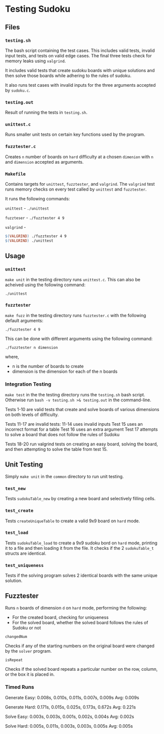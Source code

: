 # Testing Sudoku

## Files

### `testing.sh`

The bash script containing the test cases. This includes valid tests, invalid input tests, and tests on valid edge cases. The final three tests check for memory leaks using `valgrind`.

It includes valid tests that create sudoku boards with unique solutions and then solve those boards while adhering to the rules of sudoku.

It also runs test cases with invalid inputs for the three arguments accepted by `sudoku.c`.

### `testing.out`

Result of running the tests in `testing.sh`.

### `unittest.c`

Runs smaller unit tests on certain key functions used by the program.

### `fuzztester.c`

Creates `n` number of boards on `hard` difficulty at a chosen `dimenion` with `n` and `dimension` accepted as arguments.

### `Makefile`

Contains targets for `unittest`, `fuzztester`, and `valgrind`. The `valgrind` test runs memory checks on every test called by `unittest` and `fuzztester`.

It runs the following commands:

`unittest` - `./unittest`

`fuzzteser` - `./fuzztester 4 9`

`valgrind` -

```makefile
$(VALGRIND) ./fuzztester 4 9
$(VALGRIND) ./unittest
```

## Usage

### `unittest`

`make unit` in the testing directory runs `unittest.c`. This can also be acheived using the following command:

`./unittest`

### `fuzztester`

`make fuzz` in the testing directory runs `fuzztester.c` with the following default arguments:

`./fuzztester 4 9`

This can be done with different arguments using the following command:

`./fuzztester n dimension`

where,

* n is the number of boards to create
* dimension is the dimension for each of the n boards

### Integration Testing

`make test` in the the testing directory runs the `testing.sh` bash script. Otherwise run `bash -v testing.sh >& testing.out` in the command-line.

Tests 1-10 are valid tests that create and solve boards of various dimensions on both levels of difficulty.

Tests 11-17 are invalid tests:
11-14 uses invalid inputs
Test 15 uses an incorrect format for a table
Test 16 uses an extra argument
Test 17 attempts to solve a board that does not follow the rules of Sudoku

Tests 18-20 run valgrind tests on creating an easy board, solving the board, and then attempting to solve the table from test 15.

## Unit Testing

Simply `make unit` in the `common` directory to run unit testing.

### `test_new`

Tests `sudokuTable_new` by creating a new board and selectively filling cells.

### `test_create`

Tests `createUniqueTable` to create a valid 9x9 board on `hard` mode.

### `test_load`

Tests `sudokuTable_load` to create a 9x9 sudoku bord on `hard` mode, printing it to a file and then loading it from the file. It checks if the 2 `sudokuTable_t` structs are identical.

### `test_uniqueness`

Tests if the solving program solves 2 identical boards with the same unique solution.

## Fuzztester

Runs `n` boards of dimension `d` on `hard` mode, performing the following:

* For the created board, checking for uniqueness
* For the solved board, whether the solved board follows the rules of Sudoku or not

`changedNum`

Checks if any of the starting numbers on the original board were changed by the `solver` program.

`isRepeat`

Checks if the solved board repeats a particular number on the row, column, or the box it is placed in.

### Timed Runs

Generate Easy: 0.008s, 0.010s, 0.011s, 0.007s, 0.009s
Avg: 0.009s

Generate Hard: 0.171s, 0.015s, 0.025s, 0.173s, 0.672s
Avg: 0.221s

Solve Easy: 0.003s, 0.003s, 0.001s, 0.002s, 0.004s
Avg: 0.002s

Solve Hard: 0.005s, 0.011s, 0.003s, 0.003s, 0.005s
Avg: 0.005s
